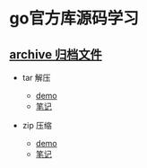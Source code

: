 # go官方库源码学习
## [archive  归档文件]()
- tar 解压

	 * [demo](tar_demo.md)
	 * [笔记](tar_biji.md)
- zip 压缩

	 * [demo](zip_demo.md)
	 * [笔记](zip_biji.md)
	 
